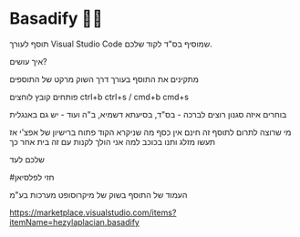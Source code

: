 <!--

 Licensed under the Apache License, Version 2.0 (the "License");
 you may not use this file except in compliance with the License.
 You may obtain a copy of the License at

     http://www.apache.org/licenses/LICENSE-2.0

 Unless required by applicable law or agreed to in writing, software
 distributed under the License is distributed on an "AS IS" BASIS,
 WITHOUT WARRANTIES OR CONDITIONS OF ANY KIND, either express or implied.
 See the License for the specific language governing permissions and
 limitations under the License.
-->

# Basadify 🙏🏻

תוסף לעורך Visual Studio Code שמוסיף בס"ד לקוד שלכם.

איך עושים?

מתקינים את התוסף בעורך דרך השוק מרקט של התוספים

פותחים קובץ
לוחצים ctrl+b ctrl+s / cmd+b cmd+s

בוחרים איזה סגנון רוצים לברכה - בס"ד, בסיעתא דשמיא, ב"ה ועוד - יש גם באנגלית

מי שרוצה לתרום לתוסף זה חינם אין כסף מה שניקרא הקוד פתוח ברישיון של אפצ'י אז תעשו מזלג ותנו בכוכב למה אני הולך לקנות עם זה בית אחר כך

שלכם לעד

#חזי לפלסיאן

העמוד של התוסף בשוק של מיקרוסופט מערכות בע"מ

https://marketplace.visualstudio.com/items?itemName=hezylaplacian.basadify
